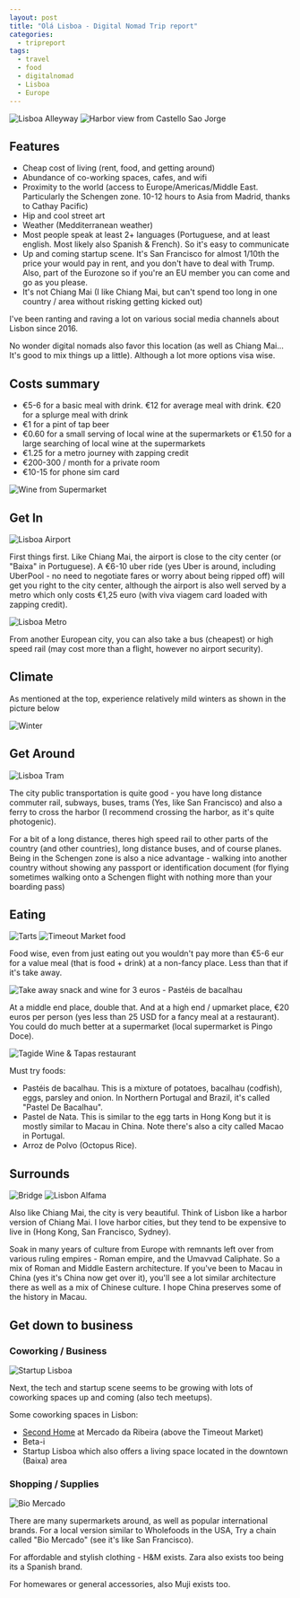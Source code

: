 ```yaml
---
layout: post
title: "Olá Lisboa - Digital Nomad Trip report"
categories:
  - tripreport
tags:
  - travel
  - food
  - digitalnomad
  - Lisboa
  - Europe
---
```


![Lisboa Alleyway](https://images.itinerantfoodie.com/nomad-trip-lisbon/resized-IMG_1309.png)
![Harbor view from Castello Sao Jorge](https://images.itinerantfoodie.com/nomad-trip-lisbon/resized-IMG_1405.png)

## Features

- Cheap cost of living (rent, food, and getting around)
- Abundance of co-working spaces, cafes, and wifi
- Proximity to the world (access to Europe/Americas/Middle East. Particularly the Schengen zone. 10-12 hours to Asia from Madrid, thanks to Cathay Pacific)
- Hip and cool street art
- Weather (Medditerranean weather)
- Most people speak at least 2+ languages (Portuguese, and at least english. Most likely also Spanish & French). So it's easy to communicate
- Up and coming startup scene. It's San Francisco for almost 1/10th the price your would pay in rent, and you don't have to deal with Trump. Also, part of the Eurozone so if you're an EU member you can come and go as you please.
- It's not Chiang Mai (I like Chiang Mai, but can't spend too long in one country / area without risking getting kicked out)

I've been ranting and raving a lot on various social media channels about Lisbon since 2016.

No wonder digital nomads also favor this location (as well as Chiang Mai... It's good to mix things up a little). Although a lot more options visa wise.

## Costs summary

* €5-6 for a basic meal with drink. €12 for average meal with drink. €20 for a splurge meal with drink
* €1 for a pint of tap beer
* €0.60 for a small serving of local wine at the supermarkets or €1.50 for a large searching of local wine at the supermarkets
* €1.25 for a metro journey with zapping credit
* €200-300 / month for a private room
* €10-15 for phone sim card

![Wine from Supermarket](https://images.itinerantfoodie.com/nomad-trip-lisbon/resized-supermercado_vino.png)

## Get In

![Lisboa Airport](https://images.itinerantfoodie.com/nomad-trip-lisbon/resized-lisboa_airport.png)

First things first. Like Chiang Mai, the airport is close to the city center (or "Baixa" in Portuguese). A €6-10  uber ride (yes Uber is around, including UberPool - no need to negotiate fares or worry about being ripped off) will get you right to the city center, although the airport is also well served by a metro which only costs €1,25 euro (with viva viagem card loaded with zapping credit).

![Lisboa Metro](https://images.itinerantfoodie.com/uploads/nomad-trip-lisbon/IMG_4763.png)

From another European city, you can also take a bus (cheapest) or high speed rail (may cost more than a flight, however no airport security).

## Climate

As mentioned at the top, experience relatively mild winters as shown in the picture below

![Winter](https://images.itinerantfoodie.com/nomad-trip-lisbon/resized-lisbon_winter_temp.png)

## Get Around

![Lisboa Tram](https://images.itinerantfoodie.com/nomad-trip-lisbon/resized-IMG_1350.png)

The city public transportation is quite good - you have long distance commuter rail, subways, buses, trams (Yes, like San Francisco) and also a ferry to cross the harbor (I recommend crossing the harbor, as it's quite photogenic).

For a bit of a long distance, theres high speed rail to other parts of the country (and other countries), long distance buses, and of course planes. Being in the Schengen zone is also a nice advantage - walking into another country without showing any passport or identification document (for flying sometimes walking onto a Schengen flight with nothing more than your boarding pass)

## Eating

![Tarts](https://images.itinerantfoodie.com/europe-coworking-2016/resized-lis-denata.png)
![Timeout Market food](https://images.itinerantfoodie.com/europe-coworking-2016/resized-lis-timeoutmarket.png)

Food wise, even from just eating out you wouldn't pay more than €5-6 eur for a value meal (that is food + drink) at a non-fancy place. Less than that if it's take away.

![Take away snack and wine for 3 euros - Pastéis de bacalhau](https://images.itinerantfoodie.com/nomad-trip-lisbon/resized-bacalhau_food.png)

At a middle end place, double that. And at a high end / upmarket place, €20 euros per person (yes less than 25 USD for a fancy meal at a restaurant). You could do much better at a supermarket (local supermarket is Pingo Doce).

![Tagide Wine & Tapas restaurant](https://images.itinerantfoodie.com/nomad-trip-lisbon/resized-IMG_1682.png)

Must try foods:

* Pastéis de bacalhau. This is a mixture of potatoes, bacalhau (codfish), eggs, parsley and onion. In Northern Portugal and Brazil, it's called "Pastel De Bacalhau".
* Pastel de Nata. This is similar to the egg tarts in Hong Kong but it is mostly similar to Macau in China. Note there's also a city called Macao in Portugal.
* Arroz de Polvo (Octopus Rice).

## Surrounds

![Bridge](https://images.itinerantfoodie.com/europe-coworking-2016/resized-lis-bridge.png)
![Lisbon Alfama](https://d3hs7z89jfjpsh.cloudfront.net/websummit-2016/resized-lisbon_alfama_district.png)

Also like Chiang Mai, the city is very beautiful. Think of Lisbon like a harbor version of Chiang Mai. I love harbor cities, but they tend to be expensive to live in (Hong Kong, San Francisco, Sydney).

Soak in many years of culture from Europe with remnants left over from various ruling empires - Roman empire, and the Umavvad Caliphate. So a mix of Roman and Middle Eastern architecture. If you've been to Macau in China (yes it's China now get over it), you'll see a lot similar architecture there as well as a mix of Chinese culture. I hope China preserves some of the history in Macau.

## Get down to business

### Coworking / Business

![Startup Lisboa](https://images.itinerantfoodie.com/nomad-trip-lisbon/resized-startup_lisboa.png)

Next, the tech and startup scene seems to be growing with lots of coworking spaces up and coming (also tech meetups).

Some coworking spaces in Lisbon:

* [Second Home](https://secondhome.io/lisboa) at Mercado da Ribeira (above the Timeout Market)
* Beta-i
* Startup Lisboa which also offers a living space located in the downtown (Baixa) area

### Shopping / Supplies

![Bio Mercado](https://images.itinerantfoodie.com/uploads/nomad-trip-lisbon/IMG_4760.png)

There are many supermarkets around, as well as popular international brands. For a local version similar to Wholefoods in the USA, Try a chain called "Bio Mercado" (see it's like San Francisco).

For affordable and stylish clothing - H&M exists. Zara also exists too being its a Spanish brand.

For homewares or general accessories, also Muji exists too.
